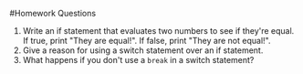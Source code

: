 #Homework Questions

1. Write an if statement that evaluates two numbers to see if they're equal. If true, print "They are equal!". If false, print "They are not equal!".
2. Give a reason for using a switch statement over an if statement.
3. What happens if you don't use a `break` in a switch statement?